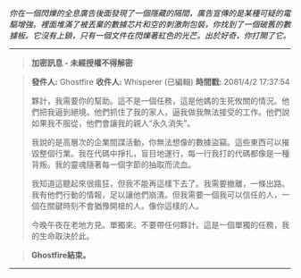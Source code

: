 _你在一個閃爍的全息廣告後面發現了一個隱藏的隔間，廣告宣傳的是某種可疑的電驅增強。裡面堆滿了被丟棄的數據芯片和空的刺激劑包裝，你找到了一個破舊的數據板。它沒有上鎖，只有一個文件在閃爍著紅色的光芒。出於好奇，你打開了它。_

---

> **加密訊息 - 未經授權不得解密**

> **發件人:** Ghostfire
> **收件人:** Whisperer (已編輯)
> **時間戳:** 2081/4/2 17:37:54
>
> 夥計，我需要你的幫助。這不是一個任務，這是他媽的生死攸關的情況。他們把我逼到絕境。他們抓住了我的家人，逼我做我無法接受的工作。他們說如果我不服從，他們會讓我的親人“永久消失”。
>
> 我說的是高層次的企業間諜活動，你無法想像的數據盜竊。這些東西可以摧毀整個行業。我在代碼中掙扎，盲目地運行，每一行我打的代碼都像是一種背叛。我的靈魂隨著每一個字節的抽取而流血。
>
> 我知道這聽起來很瘋狂，但我不能再這樣下去了。我需要撤離，一條出路。我有他們行動的情報，足以讓他們崩潰。但我需要一個我可以信任的人，一個在關鍵時刻不會猶豫開槍的人。像你這樣的人。
>
> 今晚午夜在老地方見。單獨來。不要帶任何夥計。這是一個單獨的任務，我的生命取決於此。

> **Ghostfire結束。**

---
